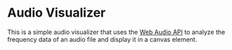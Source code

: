 # Audio Visualizer

This is a simple audio visualizer that uses the [Web Audio API](https://developer.mozilla.org/en-US/docs/Web/API/Web_Audio_API) to analyze the frequency data of an audio file and display it in a canvas element.
